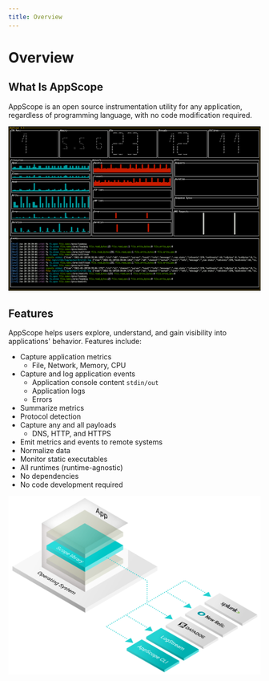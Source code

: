 ```yaml
---
title: Overview
---
```


# Overview

## What Is AppScope

AppScope is an open source instrumentation utility for any application, regardless of programming language, with no code modification required.

![AppScope in-terminal monitoring](./images/AppScope-GUI-screenshot.png)

## Features

AppScope helps users explore, understand, and gain visibility into applications' behavior. Features include:

- Capture application metrics
  - File, Network, Memory, CPU
- Capture and log application events
  - Application console content `stdin/out`
  - Application logs
  - Errors
- Summarize metrics
- Protocol detection
- Capture any and all payloads
  - DNS, HTTP, and HTTPS
- Emit metrics and events to remote systems
- Normalize data
- Monitor static executables
- All runtimes (runtime-agnostic)
- No dependencies
- No code development required

![AppScope emitting metrics/events to remote systems](./images/AppScope_iso.png)

